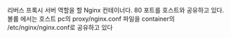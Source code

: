 리버스 프록시 서버 역할을 할 Nginx 컨테이너다. 80 포트를 호스트와 공유하고 있다.    
볼륨 에서는 호스트 pc의 proxy/nginx.conf 파일을 container의 /etc/nginx/nginx.conf로 공유하고 있다